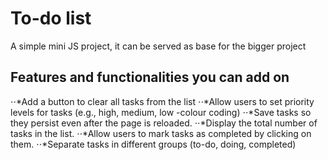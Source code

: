 # To-do list
A simple mini JS project, it can be served as base for the bigger project

## Features and functionalities you can add on
⋅⋅*Add a button to clear all tasks from the list
⋅⋅*Allow users to set priority levels for tasks (e.g., high, medium, low -colour coding)
⋅⋅*Save tasks so they persist even after the page is reloaded.
⋅⋅*Display the total number of tasks in the list.
⋅⋅*Allow users to mark tasks as completed by clicking on them.
⋅⋅*Separate tasks in different groups (to-do, doing, completed) 


